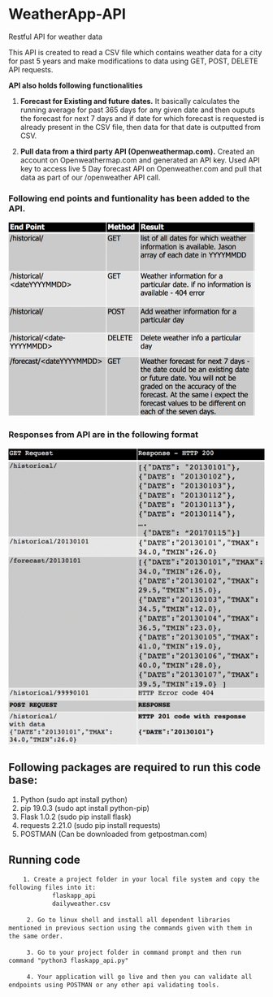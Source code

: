 # WeatherApp-API
Restful API for weather data

This API is created to read a CSV file which contains weather data for a city for past 5 years and make modifications to data using GET, POST, DELETE API requests.

**API also holds following functionalities** 

1. **Forecast for Existing and future dates.**
   It basically calculates the running average for past 365 days for any given date and then ouputs the forecast for next 7 days and if date for which forecast is requested is already present in the CSV file, then data for that date is outputted from CSV.
    
2. **Pull data from a third party API (Openweathermap.com).**
    Created an account on Openweathermap.com and generated an API key.
    Used API key to access live 5 Day forecast API on Openweather.com and pull that data as part of our /openweather API call. 

### Following end points and funtionality has been added to the API.

   ![alt text](https://github.com/shubhamg14/WeatherApp-API/blob/master/images/endpoint-descriptions.PNG)

### Responses from API are in the following format

   ![alt text](https://github.com/shubhamg14/WeatherApp-API/blob/master/images/api-responses.PNG)


## Following packages are required to run this code base:
1. Python (sudo apt install python)
2. pip 19.0.3 (sudo apt install python-pip)
3. Flask 1.0.2 (sudo pip install flask)
4. requests 2.21.0 (sudo pip install requests)
5. POSTMAN (Can be downloaded from getpostman.com)

## Running code 
        1. Create a project folder in your local file system and copy the following files into it:
                flaskapp_api
                dailyweather.csv
           
         2. Go to linux shell and install all dependent libraries mentioned in previous section using the commands given with them in               the same order.
         
         3. Go to your project folder in command prompt and then run command "python3 flaskapp_api.py"
         
         4. Your application will go live and then you can validate all endpoints using POSTMAN or any other api validating tools.

